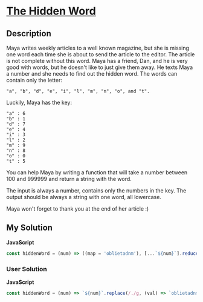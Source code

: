 # [The Hidden Word](https://www.codewars.com/kata/5906a218dfeb0dbb52000005)

## Description

Maya writes weekly articles to a well known magazine, but she is missing one word each time she is about to send the article to the editor. The article is not complete without this word. Maya has a friend, Dan, and he is very good with words, but he doesn't like to just give them away. He texts Maya a number and she needs to find out the hidden word. The words can contain only the letter:

```
"a", "b", "d", "e", "i", "l", "m", "n", "o", and "t".
```

Luckily, Maya has the key:

```
"a" : 6
"b" : 1
"d" : 7
"e" : 4
"i" : 3
"l" : 2
"m" : 9
"n" : 8
"o" : 0
"t" : 5
```

You can help Maya by writing a function that will take a number between 100 and 999999 and return a string with the word.

The input is always a number, contains only the numbers in the key. The output should be always a string with one word, all lowercase.

Maya won't forget to thank you at the end of her article :)

## My Solution

**JavaScript**

```js
const hiddenWord = (num) => ((map = 'oblietadnm'), [...`${num}`].reduce((acc, curr) => acc + map[+curr], ''));
```

### User Solution

**JavaScript**

```js
const hiddenWord = (num) => `${num}`.replace(/./g, (val) => `oblietadnm`[val]);
```
